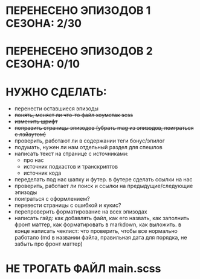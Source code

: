 # ПЕРЕНЕСЕНО ЭПИЗОДОВ 1 СЕЗОНА: 2/30
# ПЕРЕНЕСЕНО ЭПИЗОДОВ 2 СЕЗОНА: 0/10

# НУЖНО СДЕЛАТЬ:

- перенести оставшиеся эпизоды
- ~~понять, меняет ли что-то файл хоумстак scss~~
- ~~изменить шрифт~~
- ~~поправить страницы эпизодов (убрать mag из эпизодов, поиграться с лэйаутом)~~
- проверить, работают ли в содержании теги бонус/эпилог
- подумать, нужен ли нам отдельный раздел для спешлов
- написать текст на странице с источниками:
    - про нас
    - источник подкастов и транскриптов
    - источник кода
- переделать под нас шапку и футер. в футере сделать ссылки на нас
- проверить, работает ли поиск и ссылки на предыдущие/следующие эпизоды
- поиграться с оформлением?
- перевести страницы с ошибкой и кукис?
- перепроверить форматирование на всех эпизодах
- написать гайд: как добавлять файл, как его назвать, как заполнить фронт маттер, как форматировать в markdown, как выложить. в конце написать чеклист: что проверить, чтобы все нормально работало (md в названии файла, правильная дата для порядка, не забыть про фронт маттер)

# НЕ ТРОГАТЬ ФАЙЛ main.scss